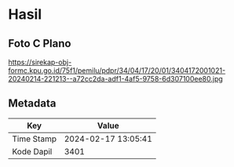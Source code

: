 # Hasil

## Foto C Plano

https://sirekap-obj-formc.kpu.go.id/75f1/pemilu/pdpr/34/04/17/20/01/3404172001021-20240214-221213--a72cc2da-adf1-4af5-9758-6d307100ee80.jpg


## Metadata

| Key        | Value               |
| ---------- | ------------------- |
| Time Stamp | 2024-02-17 13:05:41 |
| Kode Dapil | 3401                |



